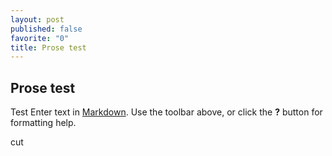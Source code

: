 ```yaml
---
layout: post
published: false
favorite: "0"
title: Prose test
---
```



## Prose test
Test
Enter text in [Markdown](http://daringfireball.net/projects/markdown/). Use the toolbar above, or click the **?** button for formatting help.
<!--more-->
cut
